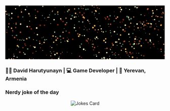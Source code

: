 <p align="center">
  <img src="images/github.gif" alt="Hello, I am David" />
</p>

<h3> 👩‍💻 David Harutyunayn | 💻 Game Developer | 📍 Yerevan, Armenia </h3>


### Nerdy joke of the day

<p align="center">
<img src="https://readme-jokes.vercel.app/api?theme=tokyonight" alt="Jokes Card" />
</p>


